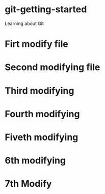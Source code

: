 # git-getting-started
Learning about Git

# Firt modify file

# Second modifying file

# Third modifying

# Fourth modifying

# Fiveth modifying

# 6th modifying

# 7th Modify
